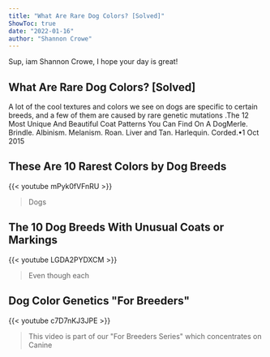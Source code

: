 ```yaml
---
title: "What Are Rare Dog Colors? [Solved]"
ShowToc: true 
date: "2022-01-16"
author: "Shannon Crowe" 
---
```


Sup, iam Shannon Crowe, I hope your day is great!
## What Are Rare Dog Colors? [Solved]
A lot of the cool textures and colors we see on dogs are specific to certain breeds, and a few of them are caused by rare genetic mutations
.The 12 Most Unique And Beautiful Coat Patterns You Can Find On A DogMerle. 
 Brindle. 
 Albinism. 
 Melanism. 
 Roan. 
 Liver and Tan. 
 Harlequin. 
 Corded.•1 Oct 2015

## These Are 10 Rarest Colors by Dog Breeds
{{< youtube mPyk0fVFnRU >}}
>Dogs

## The 10 Dog Breeds With Unusual Coats or Markings
{{< youtube LGDA2PYDXCM >}}
>Even though each 

## Dog Color Genetics "For Breeders"
{{< youtube c7D7nKJ3JPE >}}
>This video is part of our "For Breeders Series" which concentrates on Canine 

